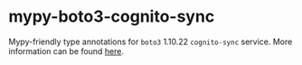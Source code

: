 # mypy-boto3-cognito-sync

Mypy-friendly type annotations for `boto3` 1.10.22 `cognito-sync` service.
More information can be found [here](https://github.com/vemel/mypy_boto3).